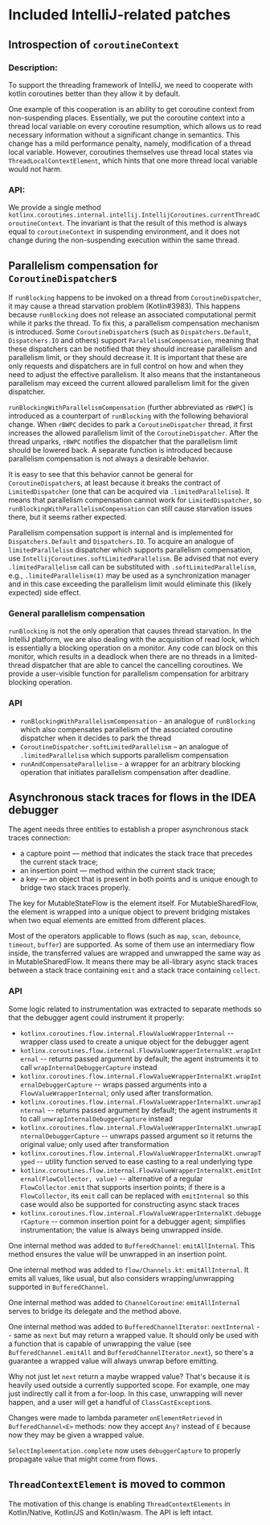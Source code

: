 # Included IntelliJ-related patches

## Introspection of `coroutineContext`

### Description: 
To support the threading framework of IntelliJ, 
we need to cooperate with kotlin coroutines better than they allow it by default.

One example of this cooperation is an ability to get coroutine context from non-suspending places.
Essentially, we put the coroutine context into a thread local variable on every coroutine resumption, 
which allows us to read necessary information without a significant change in semantics. 
This change has a mild performance penalty, namely, modification of a thread local variable. 
However, coroutines themselves use thread local states via `ThreadLocalContextElement`, which hints that 
one more thread local variable would not harm.

### API:

We provide a single method `kotlinx.coroutines.internal.intellij.IntellijCoroutines.currentThreadCoroutineContext`.
The invariant is that the result of this method is always equal to `coroutineContext` in suspending environment, 
and it does not change during the non-suspending execution within the same thread.

## Parallelism compensation for `CoroutineDispatcher`s

If `runBlocking` happens to be invoked on a thread from `CoroutineDispatcher`, it may cause a thread starvation problem
(Kotlin#3983). This happens because `runBlocking` does not release an associated computational permit while it parks the
thread. To fix this, a parallelism compensation mechanism is introduced. Some `CoroutineDispatcher`s (such as 
`Dispatchers.Default`, `Dispatchers.IO` and others) support `ParallelismCompensation`, meaning that these dispatchers
can be notified that they should increase parallelism and parallelism limit, or they should decrease it. It is important that these
are only requests and dispatchers are in full control on how and when they need to adjust the effective parallelism.
It also means that the instantaneous parallelism may exceed the current allowed parallelism limit for the given dispatcher.

`runBlockingWithParallelismCompensation` (further abbreviated as `rBWPC`) is introduced as a counterpart of `runBlocking` 
with the following behavioral change. When `rBWPC` decides to park a `CoroutineDispatcher` thread, it first increases the allowed parallelism
limit of the `CoroutineDispatcher`. After the thread unparks, `rBWPC` notifies the dispatcher that the parallelism limit should be lowered back.
A separate function is introduced because parallelism compensation is not always a desirable behavior.

It is easy to see that this behavior cannot be general for `CoroutineDispatcher`s, at least because it breaks the contract
of `LimitedDispatcher` (one that can be acquired via `.limitedParallelism`). It means that parallelism compensation
cannot work for `LimitedDispatcher`, so `runBlockingWithParallelismCompensation` can still cause starvation issues there, but it seems rather 
expected.

Parallelism compensation support is internal and is implemented for `Dispatchers.Default` and `Dispatchers.IO`.
To acquire an analogue of `limitedParallelism` dispatcher which supports parallelism compensation, use 
`IntellijCoroutines.softLimitedParallelism`. Be advised that not every `.limitedParallelism` call can be substituted
with `.softLimitedParallelism`, e.g., `.limitedParallelism(1)` may be used as a synchronization manager and in this case
exceeding the parallelism limit would eliminate this (likely expected) side effect.

### General parallelism compensation

`runBlocking` is not the only operation that causes thread starvation. In the IntelliJ platform, we are also dealing with
 the acquisition of read lock, which is essentially a blocking operation on a monitor. Any code can block on this monitor, 
which results in a deadlock when there are no threads in a limited-thread dispatcher that are able to cancel the cancelling coroutines.
We provide a user-visible function for parallelism compensation for arbitrary blocking operation.

### API
- `runBlockingWithParallelismCompensation` - an analogue of `runBlocking` which also compensates parallelism of the
  associated coroutine dispatcher when it decides to park the thread
- `CoroutineDispatcher.softLimitedParallelism` – an analogue of `.limitedParallelism` which supports
  parallelism compensation
- `runAndCompensateParallelism` - a wrapper for an arbitrary blocking operation that initiates parallelism compensation after deadline.

## Asynchronous stack traces for flows in the IDEA debugger

The agent needs three entities to establish a proper asynchronous stack traces connection:
- a capture point — method that indicates the stack trace that precedes the current stack trace;
- an insertion point — method within the current stack trace;
- a key — an object that is present in both points and is unique enough to bridge two stack traces properly.

The key for MutableStateFlow is the element itself. For MutableSharedFlow, the element is wrapped into a unique object to prevent bridging mistakes when two equal elements are emitted from different places.

Most of the operators applicable to flows (such as `map`, `scan`, `debounce`, `timeout`, `buffer`) are supported. As some of them use an intermediary flow inside, the transferred values are wrapped and unwrapped the same way as in MutableSharedFlow.
It means there may be all-library async stack traces between a stack trace containing `emit` and a stack trace containing `collect`.

### API

Some logic related to instrumentation was extracted to separate methods so that the debugger agent could instrument it properly:

- `kotlinx.coroutines.flow.internal.FlowValueWrapperInternal` -- wrapper class used to create a unique object for the debugger agent
- `kotlinx.coroutines.flow.internal.FlowValueWrapperInternalKt.wrapInternal` -- returns passed argument by default; the agent instruments it to call `wrapInternalDebuggerCapture` instead
- `kotlinx.coroutines.flow.internal.FlowValueWrapperInternalKt.wrapInternalDebuggerCapture` -- wraps passed arguments into a `FlowValueWrapperInternal`; only used after transformation.
- `kotlinx.coroutines.flow.internal.FlowValueWrapperInternalKt.unwrapInternal` -- returns passed argument by default; the agent instruments it to call `unwrapInternalDebuggerCapture` instead
- `kotlinx.coroutines.flow.internal.FlowValueWrapperInternalKt.unwrapInternalDebuggerCapture` -- unwraps passed argument so it returns the original value; only used after transformation
- `kotlinx.coroutines.flow.internal.FlowValueWrapperInternalKt.unwrapTyped` -- utility function served to ease casting to a real underlying type
- `kotlinx.coroutines.flow.internal.FlowValueWrapperInternalKt.emitInternal(FlowCollector, value)` -- alternative of a regular `FlowCollector.emit` that supports insertion points; if there is a `FlowCollector`, its `emit` call can be replaced with `emitInternal` so this case would also be supported for constructing async stack traces 
- `kotlinx.coroutines.flow.internal.FlowValueWrapperInternalKt.debuggerCapture` -- common insertion point for a debugger agent; simplifies instrumentation; the value is always being unwrapped inside.

One internal method was added to `BufferedChannel`: `emitAllInternal`. This method ensures the value will be unwrapped in an insertion point.

One internal method was added to `flow/Channels.kt`: `emitAllInternal`. It emits all values, like usual, but also considers wrapping/unwrapping supported in `BufferedChannel`.

One internal method was added to `ChannelCoroutine`: `emitAllInternal` serves to bridge its delegate and the method above.

One internal method was added to `BufferedChannelIterator`: `nextInternal` -- same as `next` but may return a wrapped value. It should only be used with a function that is capable of unwrapping the value (see `BufferedChannel.emitAll` and `BufferedChannelIterator.next`), so there's a guarantee a wrapped value will always unwrap before emitting.

Why not just let `next` return a maybe wrapped value? That's because it is heavily used outside a currently supported scope. For example, one may just indirectly call it from a for-loop. In this case, unwrapping will never happen, and a user will get a handful of `ClassCastException`s.

Changes were made to lambda parameter `onElementRetrieved` in `BufferedChannel<E>` methods: now they accept `Any?` instead of `E` because now they may be given a wrapped value.

`SelectImplementation.complete` now uses `debuggerCapture` to properly propagate value that might come from flows. 

## `ThreadContextElement` is moved to common

The motivation of this change is enabling `ThreadContextElements` in Kotlin/Native, Kotlin/JS and Kotlin/wasm.
The API is left intact.
